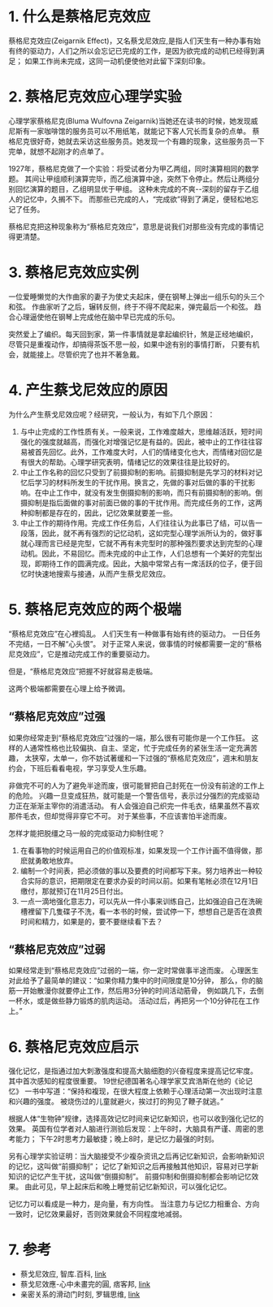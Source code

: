 <!---
markmeta_author: 望哥
markmeta_date: 2018-06-03
markmeta_title: 蔡格尼克效应
markmeta_categories: 认知
markmeta_tags: 心理学,效应

-->

# 1. 什么是蔡格尼克效应

蔡格尼克效应(Zeigarnik Effect)，又名蔡戈尼效应,是指人们天生有一种办事有始有终的驱动力，人们之所以会忘记已完成的工作，是因为欲完成的动机已经得到满足；
如果工作尚未完成，这同一动机便使他对此留下深刻印象。


# 2. 蔡格尼克效应心理学实验

心理学家蔡格尼克(Bluma Wulfovna Zeigarnik)当她还在读书的时候，她发现威尼斯有一家咖啡馆的服务员可以不用纸笔，就能记下客人冗长而复杂的点单。
蔡格尼克很好奇，她就去采访这些服务员。她发现一个有趣的现象，这些服务员一下完单，就想不起刚才的点单了。

1927年，蔡格尼克做了一个实验：将受试者分为甲乙两组，同时演算相同的数学题。
其间让甲组顺利演算完毕，而乙组演算中途，突然下令停止。然后让两组分别回忆演算的题目，乙组明显优于甲组。
这种未完成的不爽--深刻的留存于乙组人的记忆中，久搁不下。
而那些已完成的人，“完成欲”得到了满足，便轻松地忘记了任务。

蔡格尼克把这种现象称为“蔡格尼克效应”，意思是说我们对那些没有完成的事情记得更清楚。


# 3. 蔡格尼克效应实例

一位爱睡懒觉的大作曲家的妻子为使丈夫起床，便在钢琴上弹出一组乐句的头三个和弦。
作曲家听了之后，辗转反侧，终于不得不爬起来，弹完最后一个和弦。
趋合心理逼使他在钢琴上完成他在脑中早已完成的乐句。

突然爱上了编织。每天回到家，第一件事情就是拿起编织针，煞是正经地编织，
尽管只是重複动作，却搞得茶饭不思一般，如果中途有别的事情打断，
只要有机会，就能接上。尽管织完了也并不著急戴。


# 4. 产生蔡戈尼效应的原因

为什么产生蔡戈尼效应呢？经研究，一般认为，有如下几个原因：
1) 与中止完成的工作性质有关。一般来说，工作难度越大，思维越活跃，短时间强化的强度就越高，而强化对增强记忆是有益的。因此，被中止的工作往往容易被首先回忆。此外，工作难度大时，人们的情绪变化也大，而情绪对回忆是有很大的帮助。心理学研究表明，情绪记忆的效果往往是比较好的。
2) 中止工作名称的回忆只受到了前摄抑制的影响。前摄抑制是先学习的材料对记忆后学习的材料所发生的干扰作用。换言之，先做的事对后做的事的干扰影响。在中止工作中，就没有发生倒摄抑制的影响，而只有前摄抑制的影响。倒摄抑制是指后面做的事对前面已做的事的干扰作用。而完成任务的工作，这两种抑制都是存在的，因此，记忆效果就要差一些。
3) 中止工作的期待作用。完成工作任务后，人们往往认为此事已了结，可以告一段落，因此，就不再有强烈的记忆动机，这如完型心理学派所认为的，做好事就心理而言已经是完型，它就不再有未完型时的那种强烈要求达到完型的心理动机。因此，不易回忆。而未完成的中止工作，人们总想有一个美好的完型出现，即期待工作的圆满完成。因此，大脑中常常占有一席活跃的位子，便于回忆时快速地搜索与接通，从而产生蔡戈尼效应。

# 5. 蔡格尼克效应的两个极端

“蔡格尼克效应”在心裡捣乱。
人们天生有一种做事有始有终的驱动力。
一日任务不完结，一日不解“心头恨”。
对于正常人来说，做事情的时候都需要一定的“蔡格尼克效应”，它是推动完成工作的重要驱动力。

但是，“蔡格尼克效应”把握不好就容易走极端。

这两个极端都需要在心理上给予微调。

## “蔡格尼克效应”过强
如果你经常走到“蔡格尼克效应”过强的一端，那么很有可能你是一个工作狂。
这样的人通常性格也比较偏执、自主、坚定，忙于完成任务的紧张生活一定充满苦趣，
太狭窄，太单一，你不妨试著缓和一下过强的“蔡格尼克效应”，週末和朋友约会，下班后看看电视，学习享受人生乐趣。

非做完不可的人为了避免半途而废，很可能冒把自己封死在一份没有前途的工作上的危险。
兴趣一旦变成狂热，就可能是一个警告信号，表示过分强烈的完成驱动力正在渐渐主宰你的消遣活动。
有人会强迫自己织完一件毛衣，结果虽然不喜欢那件毛衣，但却觉得非穿它不可。
对于某些事，不应该害怕半途而废。

怎样才能把脱缰之马一般的完成驱动力抑制住呢？

1) 在看事物的时候运用自己的价值观标准，如果发现一个工作计画不值得做，那麽就勇敢地放弃。
2) 编制一个时间表，把必须做的事以及要费的时间都写下来。努力培养出一种较合实际的意识，把期限定在要求办妥的时间以前。如果有笔帐必须在12月1日缴付，那就预订在11月25日付出。
3) 一点一滴地强化意志力，可以先从一件小事来训练自己，比如强迫自己在洗碗槽裡留下几隻碟子不洗，看一本书的时候，尝试停一下，想想自己是否在浪费时间和精力，如果是的，要不要继续看下去？

## “蔡格尼克效应”过弱
如果经常走到“蔡格尼克效应”过弱的一端，你一定时常做事半途而废。
心理医生对此给予了最简单的建议：“如果你精力集中的时间限度是10分钟，
那么，你的脑筋一开始散漫你就要停止工作，然后用3分钟的时间活动筋骨，
例如跳几下，去倒一杯水，或是做些静力锻炼的肌肉运动。
活动过后，再把另一个10分钟花在工作上。”


# 6. 蔡格尼克效应启示

强化记忆，是指通过加大刺激强度和提高大脑细胞的兴奋程度来提高记忆牢度。
其中首次感知的程度很重要。
19世纪德国著名心理学家艾宾浩斯在他的《论记忆》
一书中写道：“保持和複现，在很大程度上依赖于心理活动第一次出现时注意和兴趣的强度。
被烧伤过的儿童就避火，挨过打的狗见了鞭子就逃。”

根据人体“生物钟”规律，选择高效记忆时间来记忆新知识，也可以收到强化记忆的效果。
英国有位学者对人脑进行测验后发现：上午8时，大脑具有严谨、周密的思考能力；
下午2时思考力最敏捷；晚上8时，是记忆力最强的时刻。

另有心理学实验证明：当大脑接受不少複杂资讯之后再记忆新知识，会影响新知识的记忆，这叫做“前摄抑制”；
记忆了新知识之后再接触其他知识，容易对已学新知识的记忆产生干扰，这叫做“倒摄抑制”。
前摄仰制和倒摄抑制都会影响记忆效果。
由此可见，早上起床后和晚上睡觉前记忆新知识，可以强化记忆。

记忆力可以看成是一种力，是向量，有方向性。
当注意力与记忆力相重合、方向一致时，记忆效果最好，否则效果就会不同程度地减弱。


# 7. 参考
- 蔡戈尼效应, 智库.百科, [link](http://wiki.mbalib.com/wiki/%E8%94%A1%E6%88%88%E5%B0%BC%E6%95%88%E5%BA%94)
- 蔡戈尼效應-心中未畫完的圓, 痞客邦, [link](http://td026544.pixnet.net/blog/post/31999858-%E8%94%A1%E6%88%88%E5%B0%BC%E6%95%88%E6%87%89-%E5%BF%83%E4%B8%AD%E6%9C%AA%E7%95%AB%E5%AE%8C%E7%9A%84%E5%9C%93)
- 亲密关系的滑动门时刻, 罗辑思维, [link](https://m.igetget.com/share/audio/aid/eTgOaoqRbQER1jWcfWB7)


